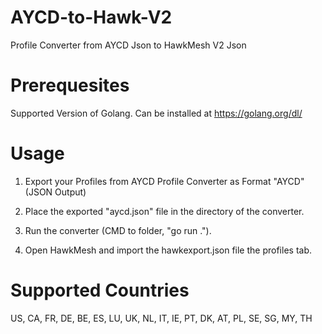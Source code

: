 # AYCD-to-Hawk-V2
Profile Converter from AYCD Json to HawkMesh V2 Json

# Prerequesites
Supported Version of Golang. Can be installed at https://golang.org/dl/

# Usage

1. Export your Profiles from AYCD Profile Converter as Format "AYCD" (JSON Output)

2. Place the exported "aycd.json" file in the directory of the converter.

3. Run the converter (CMD to folder, "go run ."). 

4. Open HawkMesh and import the hawkexport.json file the profiles tab.

# Supported Countries
US, CA, FR, DE, BE, ES, LU, UK, NL, IT, IE, PT, DK, AT, PL, SE, SG, MY, TH

